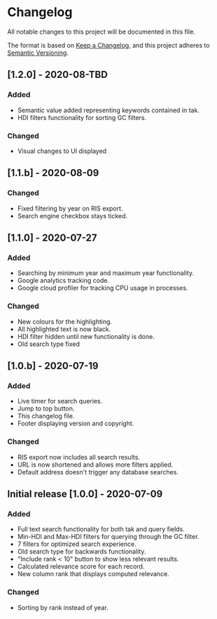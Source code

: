 # Changelog

All notable changes to this project will be documented in this file.

The format is based on [Keep a Changelog](https://keepachangelog.com/en/1.0.0/),
and this project adheres to [Semantic Versioning](https://semver.org/spec/v2.0.0.html).

## [1.2.0] - 2020-08-TBD

### Added

- Semantic value added representing keywords contained in tak.
- HDI filters functionality for sorting GC filters.

### Changed

- Visual changes to UI displayed

## [1.1.b] - 2020-08-09

### Changed

- Fixed filtering by year on RIS export.
- Search engine checkbox stays ticked.

## [1.1.0] - 2020-07-27

### Added

- Searching by minimum year and maximum year functionality.
- Google analytics tracking code.
- Google cloud profiler for tracking CPU usage in processes.


### Changed

- New colours for the highlighting.
- All highlighted text is now black.
- HDI filter hidden until new functionality is done.
- Old search type fixed

## [1.0.b] - 2020-07-19

### Added

- Live timer for search queries.
- Jump to top button.
- This changelog file.
- Footer displaying version and copyright.

### Changed

- RIS export now includes all search results.
- URL is now shortened and allows more filters applied.
- Default address doesn't trigger any database searches.

## Initial release [1.0.0] - 2020-07-09

### Added

- Full text search functionality for both tak and query fields.
- Min-HDI and Max-HDI filters for querying through the GC filter.
- 7 filters for optimized search experience.
- Old search type for backwards functionality.
- "Include rank < 10" button to show less relevant results.
- Calculated relevance score for each record.
- New column rank that displays computed relevance.

### Changed

- Sorting by rank instead of year.
